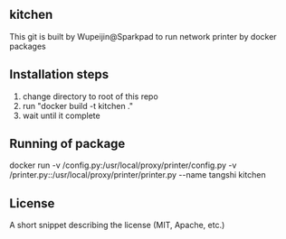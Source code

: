 ## kitchen

This git is built by Wupeijin@Sparkpad to run network printer by docker packages

## Installation steps 

1. change directory to root of this repo
2. run "docker build -t kitchen ."
3. wait until it complete

## Running of package 

docker run  -v <PATH of your python config file>/config.py:/usr/local/proxy/printer/config.py -v <PATH of your printer python file>/printer.py::/usr/local/proxy/printer/printer.py  --name tangshi kitchen

## License

A short snippet describing the license (MIT, Apache, etc.)
